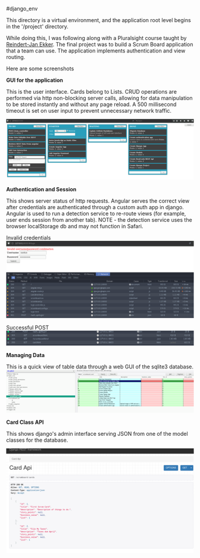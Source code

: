 #django_env

This directory is a virtual environment, and the application root level begins in the '/project' directory.

While doing this, I was following along with a Pluralsight course taught by [Reindert-Jan Ekker](https://nl.linkedin.com/in/rjekker). The final project was to build a Scrum Board application that a team can use. The application implements authentication and view routing.

Here are some screenshots


**GUI for the application**

This is the user interface.  Cards belong to Lists. CRUD operations are performed via http 
non-blocking server calls, allowing for data manipulation to be stored instantly and 
without any page reload. A 500 millisecond timeout is set on user input to prevent
unnecessary network traffic.   

![App GUI](/images/django9screen.png?raw=true)


**Authentication and Session**

This shows server status of http requests. Angular serves the correct view after
credentials are authenticated through a custom auth app in django.  Angular
is used to run a detection service to re-route views (for example, user ends session
from another tab).  NOTE  - the detection service uses the browser localStorage db and 
may not function in Safari.

Invalid credentials
![login failure](images/django6screen.png?raw=true)

Successful POST
![login success](images/django7screen.png?raw=true)


**Managing Data**

This is a quick view of table data through a web GUI of the sqlite3 database.
![database](images/django8screen.png?raw=true)


**Card Class API**

This shows django's admin interface serving JSON from one of the model classes 
for the database.

![JSON API](/images/django1screen.png?raw=true)